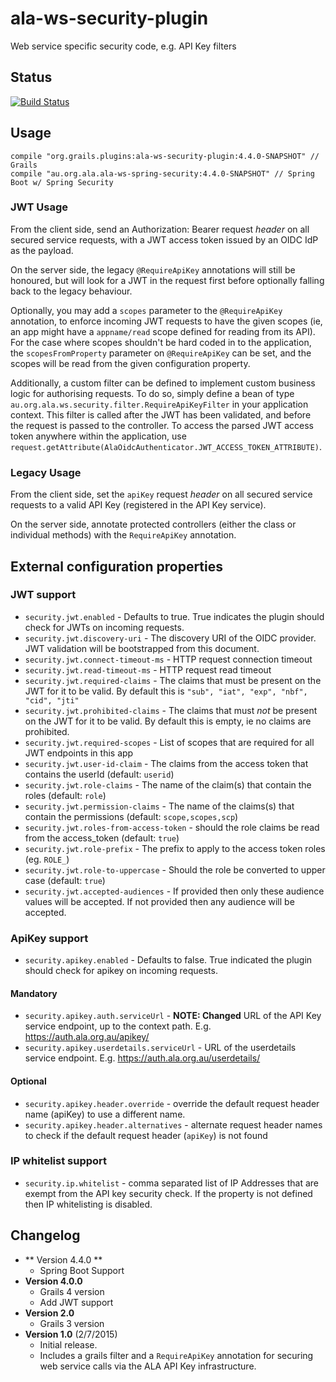 # ala-ws-security-plugin
Web service specific security code, e.g. API Key filters

## Status
[![Build Status](https://travis-ci.org/AtlasOfLivingAustralia/ala-ws-security-plugin.svg?branch=master)](https://travis-ci.org/AtlasOfLivingAustralia/ala-ws-security-plugin)

## Usage
```
compile "org.grails.plugins:ala-ws-security-plugin:4.4.0-SNAPSHOT" // Grails
compile "au.org.ala.ala-ws-spring-security:4.4.0-SNAPSHOT" // Spring Boot w/ Spring Security
```

### JWT Usage

From the client side, send an Authorization: Bearer request _header_ on all secured service requests, with a JWT access token issued by an OIDC IdP as the payload.

On the server side, the legacy `@RequireApiKey` annotations will still be honoured, but will
look for a JWT in the request first before optionally falling back to the legacy behaviour.

Optionally, you may add a `scopes` parameter to the `@RequireApiKey` annotation, to enforce incoming JWT
requests to have the given scopes (ie, an app might have a `appname/read` scope defined for reading from its API).
For the case where scopes shouldn't be hard coded in to the application, the `scopesFromProperty` parameter on
`@RequireApiKey` can be set, and the scopes will be read from the given configuration property.

Additionally, a custom filter can be defined to implement custom business logic for authorising requests.  To do so,
simply define a bean of type `au.org.ala.ws.security.filter.RequireApiKeyFilter` in your application context.  This
filter is called after the JWT has been validated, and before the request is passed to the controller.  To access
the parsed JWT access token anywhere within the application, use 
`request.getAttribute(AlaOidcAuthenticator.JWT_ACCESS_TOKEN_ATTRIBUTE)`.

### Legacy Usage

From the client side, set the ```apiKey``` request _header_  on all secured service requests to a valid API Key (registered in the API Key service).

On the server side, annotate protected controllers (either the class or individual methods) with the ```RequireApiKey``` annotation.

## External configuration properties

### JWT support
- ```security.jwt.enabled``` - Defaults to true.  True indicates the plugin should check for JWTs on incoming requests.
- ```security.jwt.discovery-uri``` - The discovery URI of the OIDC provider.  JWT validation will be bootstrapped from this document.
- ```security.jwt.connect-timeout-ms``` - HTTP request connection timeout
- ```security.jwt.read-timeout-ms``` - HTTP request read timeout
- ```security.jwt.required-claims``` - The claims that must be present on the JWT for it to be valid.  By default this is `"sub", "iat", "exp", "nbf", "cid", "jti"`
- ```security.jwt.prohibited-claims``` - The claims that must *not* be present on the JWT for it to be valid.  By default this is empty, ie no claims are prohibited.
- ```security.jwt.required-scopes``` - List of scopes that are required for all JWT endpoints in this app
- ```security.jwt.user-id-claim``` - The claims from the access token that contains the userId (default: `userid`)
- ```security.jwt.role-claims``` - The name of the claim(s) that contain the roles (default: `role`)
- ```security.jwt.permission-claims``` - The name of the claims(s) that contain the permissions (default: `scope,scopes,scp`)
- ```security.jwt.roles-from-access-token``` - should the role claims be read from the access_token (default: `true`)
- ```security.jwt.role-prefix``` - The prefix to apply to the access token roles (eg. `ROLE_`)
- ```security.jwt.role-to-uppercase``` - Should the role be converted to upper case (default: `true`)
- ```security.jwt.accepted-audiences``` - If provided then only these audience values will be accepted. If not provided then any audience will be accepted.

### ApiKey support
- ```security.apikey.enabled``` - Defaults to false. True indicated the plugin should check for apikey on incoming requests.

#### Mandatory
- ```security.apikey.auth.serviceUrl``` - **NOTE:  Changed** URL of the API Key service endpoint, up to the context path. E.g. https://auth.ala.org.au/apikey/
- ```security.apikey.userdetails.serviceUrl``` - URL of the userdetails service endpoint. E.g. https://auth.ala.org.au/userdetails/
#### Optional
- ```security.apikey.header.override``` - override the default request header name (apiKey) to use a different name.
- ```security.apikey.header.alternatives``` - alternate request header names to check if the default request header (`apiKey`) is not found

### IP whitelist support
- ```security.ip.whitelist``` - comma separated list of IP Addresses that are exempt from the API key security check. If the property is not defined then IP whitelisting is disabled.

## Changelog
- ** Version 4.4.0 **
  - Spring Boot Support
- **Version 4.0.0**
  - Grails 4 version
  - Add JWT support
- **Version 2.0**
  - Grails 3 version
- **Version 1.0** (2/7/2015)
  - Initial release.
  - Includes a grails filter and a ```RequireApiKey``` annotation for securing web service calls via the ALA API Key infrastructure.
